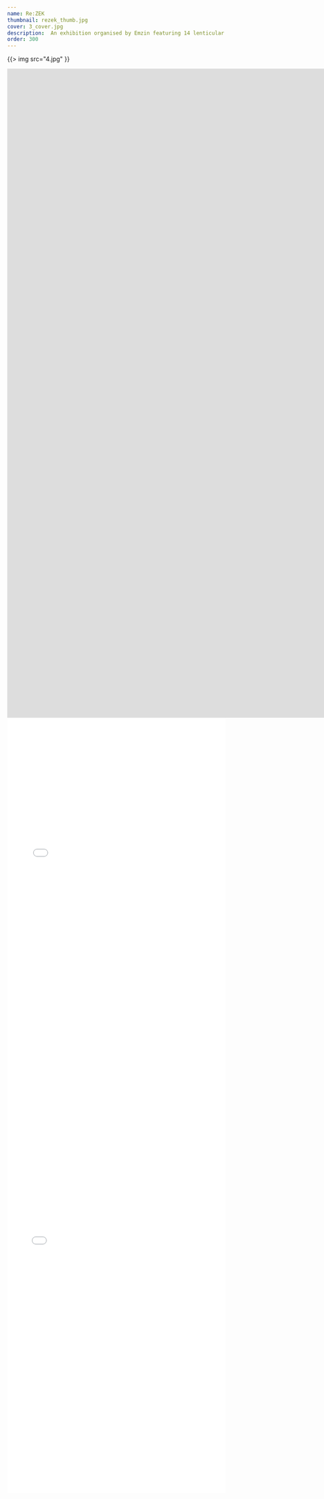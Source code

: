 ```yaml
---
name: Re:ZEK
thumbnail: rezek_thumb.jpg
cover: 3_cover.jpg
description:  An exhibition organised by Emzin featuring 14 lenticular posters (Avla Gallery, NLB Bank, Ljubljana / 2009).
order: 300
---
```


{{> img src="4.jpg" }}


<iframe src="https://player.vimeo.com/video/6923270?title=0&byline=0&portrait=0" width="2000" height="1500" frameborder="0" webkitallowfullscreen mozallowfullscreen allowfullscreen></iframe>

<div class="embedly-responsive" style="position: relative;padding-bottom: 177.778%;height: 0;overflow: hidden;"><iframe class="embedly-embed" frameborder="0" scrolling="no" allowfullscreen src="//cdn.embedly.com/widgets/media.html?src=https%3A%2F%2Fthumbs.gfycat.com%2FInsistentComposedGuanaco-mobile.mp4&src_secure=1&url=http%3A%2F%2Fgfycat.com%2FInsistentComposedGuanaco&image=https%3A%2F%2Fthumbs.gfycat.com%2FInsistentComposedGuanaco-thumb100.jpg&key=4391e64690444f0ea2b580d367df61d9&type=video%2Fmp4&schema=gfycat" width="720" height="1280" style="position: absolute;top: 0;left: 0;width:  q%;height: 100%;"></iframe></div>

<div class="embedly-responsive" style="position: relative;padding-bottom: 177.778%;height: 0;overflow: hidden;"><iframe class="embedly-embed" frameborder="0" scrolling="no" allowfullscreen src="//cdn.embedly.com/widgets/media.html?src=https%3A%2F%2Fthumbs.gfycat.com%2FUnkemptWellmadeHanumanmonkey-mobile.mp4&src_secure=1&url=http%3A%2F%2Fgfycat.com%2FUnkemptWellmadeHanumanmonkey&image=https%3A%2F%2Fthumbs.gfycat.com%2FUnkemptWellmadeHanumanmonkey-thumb100.jpg&key=4391e64690444f0ea2b580d367df61d9&type=video%2Fmp4&schema=gfycat" width="720" height="1280" style="position: absolute;top: 0;left: 0;width: 100%;height: 100%;"></iframe></div>
